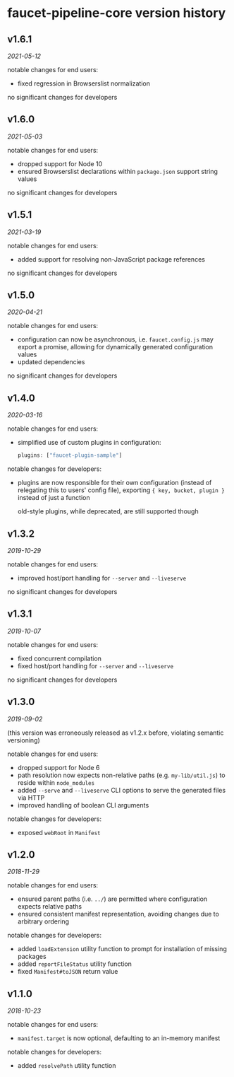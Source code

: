 faucet-pipeline-core version history
====================================


v1.6.1
------

_2021-05-12_

notable changes for end users:

* fixed regression in Browserslist normalization

no significant changes for developers


v1.6.0
------

_2021-05-03_

notable changes for end users:

* dropped support for Node 10
* ensured Browserslist declarations within `package.json` support string values

no significant changes for developers


v1.5.1
------

_2021-03-19_

notable changes for end users:

* added support for resolving non-JavaScript package references

no significant changes for developers


v1.5.0
------

_2020-04-21_

notable changes for end users:

* configuration can now be asynchronous, i.e. `faucet.config.js` may export a
  promise, allowing for dynamically generated configuration values
* updated dependencies

no significant changes for developers


v1.4.0
------

_2020-03-16_

notable changes for end users:

* simplified use of custom plugins in configuration:

  ```javascript
  plugins: ["faucet-plugin-sample"]
  ```

notable changes for developers:

* plugins are now responsible for their own configuration (instead of relegating
  this to users' config file), exporting `{ key, bucket, plugin }` instead of
  just a function

  old-style plugins, while deprecated, are still supported though


v1.3.2
------

_2019-10-29_

notable changes for end users:

* improved host/port handling for `--server` and `--liveserve`

no significant changes for developers


v1.3.1
------

_2019-10-07_

notable changes for end users:

* fixed concurrent compilation
* fixed host/port handling for `--server` and `--liveserve`

no significant changes for developers


v1.3.0
------

_2019-09-02_

(this version was erroneously released as v1.2.x before, violating semantic
versioning)

notable changes for end users:

* dropped support for Node 6
* path resolution now expects non-relative paths (e.g. `my-lib/util.js`) to
  reside within `node_modules`
* added `--serve` and `--liveserve` CLI options to serve the generated files
  via HTTP
* improved handling of boolean CLI arguments

notable changes for developers:

* exposed `webRoot` in `Manifest`


v1.2.0
------

_2018-11-29_

notable changes for end users:

* ensured parent paths (i.e. `../`) are permitted where configuration expects
  relative paths
* ensured consistent manifest representation, avoiding changes due to arbitrary
  ordering

notable changes for developers:

* added `loadExtension` utility function to prompt for installation of missing
  packages
* added `reportFileStatus` utility function
* fixed `Manifest#toJSON` return value


v1.1.0
------

_2018-10-23_

notable changes for end users:

* `manifest.target` is now optional, defaulting to an in-memory manifest

notable changes for developers:

* added `resolvePath` utility function
